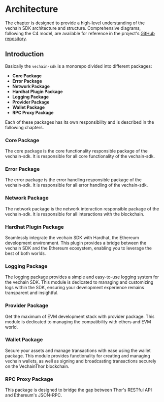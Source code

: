 # Architecture

The chapter is designed to provide a high-level understanding of the vechain SDK architecture and structure. 
Comprehensive diagrams, following the C4 model, are available for reference in the project's [GitHub repository](https://github.com/vechain/sdk-js/tree/main/docs/diagrams/architecture).

## Introduction

Basically the `vechain-sdk` is a monorepo divided into different packages:

- **Core Package**
- **Error Package**
- **Network Package**
- **Hardhat Plugin Package**
- **Logging Package**
- **Provider Package**
- **Wallet Package**
- **RPC Proxy Package**


Each of these packages has its own responsibility and is described in the following chapters.

### Core Package
The core package is the core functionality responsible package of the vechain-sdk.
It is responsible for all core functionality of the vechain-sdk.

### Error Package
The error package is the error handling responsible package of the vechain-sdk.
It is responsible for all error handling of the vechain-sdk.

### Network Package
The network package is the network interaction responsible package of the vechain-sdk.
It is responsible for all interactions with the blockchain.

### Hardhat Plugin Package
Seamlessly integrate the vechain SDK with Hardhat, the Ethereum development environment. 
This plugin provides a bridge between the vechain SDK and the Ethereum ecosystem, enabling you to leverage the best of both worlds.

### Logging Package
The logging package provides a simple and easy-to-use logging system for the vechain SDK. 
This module is dedicated to managing and customizing logs within the SDK, ensuring your development experience remains transparent and insightful.

### Provider Package
Get the maximum of EVM development stack with provider package. 
This module is dedicated to managing the compatibility with ethers and EVM world.

### Wallet Package
Secure your assets and manage transactions with ease using the wallet package. 
This module provides functionality for creating and managing vechain wallets, as well as signing and broadcasting transactions securely on the VechainThor blockchain.

### RPC Proxy Package
This package is designed to bridge the gap between Thor's RESTful API and Ethereum's JSON-RPC.
